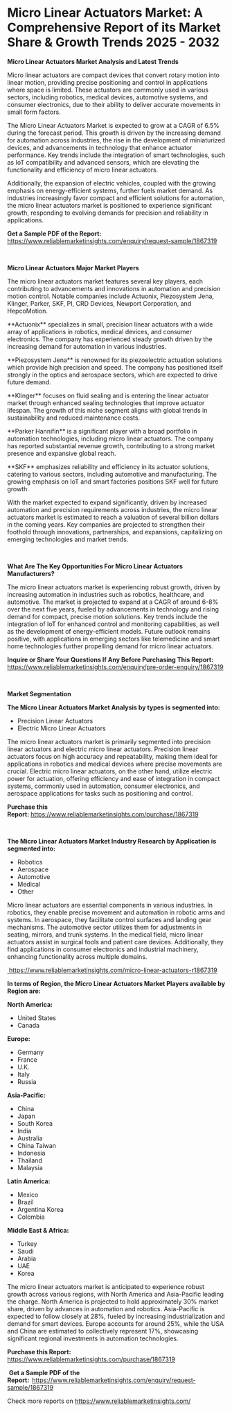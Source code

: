 <p><h1>Micro Linear Actuators Market: A Comprehensive Report of its Market Share & Growth Trends 2025 - 2032</h1></p><p><strong>Micro Linear Actuators Market Analysis and Latest Trends</strong></p>
<p><p>Micro linear actuators are compact devices that convert rotary motion into linear motion, providing precise positioning and control in applications where space is limited. These actuators are commonly used in various sectors, including robotics, medical devices, automotive systems, and consumer electronics, due to their ability to deliver accurate movements in small form factors.</p><p>The Micro Linear Actuators Market is expected to grow at a CAGR of 6.5% during the forecast period. This growth is driven by the increasing demand for automation across industries, the rise in the development of miniaturized devices, and advancements in technology that enhance actuator performance. Key trends include the integration of smart technologies, such as IoT compatibility and advanced sensors, which are elevating the functionality and efficiency of micro linear actuators. </p><p>Additionally, the expansion of electric vehicles, coupled with the growing emphasis on energy-efficient systems, further fuels market demand. As industries increasingly favor compact and efficient solutions for automation, the micro linear actuators market is positioned to experience significant growth, responding to evolving demands for precision and reliability in applications.</p></p>
<p><strong>Get a Sample PDF of the Report:&nbsp;</strong> <a href="https://www.reliablemarketinsights.com/enquiry/request-sample/1867319?utm_campaign=2636&utm_medium=2&utm_source=Github&utm_content=ia&utm_term=10042025&utm_id=micro-linear-actuators">https://www.reliablemarketinsights.com/enquiry/request-sample/1867319</a></p>
<p>&nbsp;</p>
<p><strong>Micro Linear Actuators Major Market Players</strong></p>
<p><p>The micro linear actuators market features several key players, each contributing to advancements and innovations in automation and precision motion control. Notable companies include Actuonix, Piezosystem Jena, Klinger, Parker, SKF, PI, CRD Devices, Newport Corporation, and HepcoMotion.</p><p>**Actuonix** specializes in small, precision linear actuators with a wide array of applications in robotics, medical devices, and consumer electronics. The company has experienced steady growth driven by the increasing demand for automation in various industries.</p><p>**Piezosystem Jena** is renowned for its piezoelectric actuation solutions which provide high precision and speed. The company has positioned itself strongly in the optics and aerospace sectors, which are expected to drive future demand.</p><p>**Klinger** focuses on fluid sealing and is entering the linear actuator market through enhanced sealing technologies that improve actuator lifespan. The growth of this niche segment aligns with global trends in sustainability and reduced maintenance costs.</p><p>**Parker Hannifin** is a significant player with a broad portfolio in automation technologies, including micro linear actuators. The company has reported substantial revenue growth, contributing to a strong market presence and expansive global reach.</p><p>**SKF** emphasizes reliability and efficiency in its actuator solutions, catering to various sectors, including automotive and manufacturing. The growing emphasis on IoT and smart factories positions SKF well for future growth.</p><p>With the market expected to expand significantly, driven by increased automation and precision requirements across industries, the micro linear actuators market is estimated to reach a valuation of several billion dollars in the coming years. Key companies are projected to strengthen their foothold through innovations, partnerships, and expansions, capitalizing on emerging technologies and market trends.</p></p>
<p>&nbsp;</p>
<p><strong>What Are The Key Opportunities For Micro Linear Actuators Manufacturers?</strong></p>
<p><p>The micro linear actuators market is experiencing robust growth, driven by increasing automation in industries such as robotics, healthcare, and automotive. The market is projected to expand at a CAGR of around 6-8% over the next five years, fueled by advancements in technology and rising demand for compact, precise motion solutions. Key trends include the integration of IoT for enhanced control and monitoring capabilities, as well as the development of energy-efficient models. Future outlook remains positive, with applications in emerging sectors like telemedicine and smart home technologies further propelling demand for micro linear actuators.</p></p>
<p><strong>Inquire or Share Your Questions If Any Before Purchasing This Report:</strong> <a href="https://www.reliablemarketinsights.com/enquiry/pre-order-enquiry/1867319?utm_campaign=2636&utm_medium=2&utm_source=Github&utm_content=ia&utm_term=10042025&utm_id=micro-linear-actuators">https://www.reliablemarketinsights.com/enquiry/pre-order-enquiry/1867319</a></p>
<p>&nbsp;</p>
<p><strong>Market Segmentation</strong></p>
<p><strong>The Micro Linear Actuators Market Analysis by types is segmented into:</strong></p>
<p><ul><li>Precision Linear Actuators</li><li>Electric Micro Linear Actuators</li></ul></p>
<p><p>The micro linear actuators market is primarily segmented into precision linear actuators and electric micro linear actuators. Precision linear actuators focus on high accuracy and repeatability, making them ideal for applications in robotics and medical devices where precise movements are crucial. Electric micro linear actuators, on the other hand, utilize electric power for actuation, offering efficiency and ease of integration in compact systems, commonly used in automation, consumer electronics, and aerospace applications for tasks such as positioning and control.</p></p>
<p><strong>Purchase this Report:&nbsp;</strong><a href="https://www.reliablemarketinsights.com/purchase/1867319?utm_campaign=2636&utm_medium=2&utm_source=Github&utm_content=ia&utm_term=10042025&utm_id=micro-linear-actuators">https://www.reliablemarketinsights.com/purchase/1867319</a></p>
<p>&nbsp;</p>
<p><strong>The Micro Linear Actuators Market Industry Research by Application is segmented into:</strong></p>
<p><ul><li>Robotics</li><li>Aerospace</li><li>Automotive</li><li>Medical</li><li>Other</li></ul></p>
<p><p>Micro linear actuators are essential components in various industries. In robotics, they enable precise movement and automation in robotic arms and systems. In aerospace, they facilitate control surfaces and landing gear mechanisms. The automotive sector utilizes them for adjustments in seating, mirrors, and trunk systems. In the medical field, micro linear actuators assist in surgical tools and patient care devices. Additionally, they find applications in consumer electronics and industrial machinery, enhancing functionality across multiple domains.</p></p>
<p><a href="https://www.reliablemarketinsights.com/micro-linear-actuators-r1867319?utm_campaign=2636&utm_medium=2&utm_source=Github&utm_content=ia&utm_term=10042025&utm_id=micro-linear-actuators">&nbsp;https://www.reliablemarketinsights.com/micro-linear-actuators-r1867319</a></p>
<p><strong>In terms of Region, the Micro Linear Actuators Market Players available by Region are:</strong></p>
<p>
    <p> <strong> North America: </strong>
        <ul>
            <li>United States</li>
            <li>Canada</li>
        </ul>
        </p> 
    <p> <strong> Europe: </strong>
        <ul>
            <li>Germany</li>
            <li>France</li>
            <li>U.K.</li>
            <li>Italy</li>
            <li>Russia</li>
        </ul>
        </p> 
    <p> <strong> Asia-Pacific: </strong>
        <ul>
            <li>China</li>
            <li>Japan</li>
            <li>South Korea</li>
            <li>India</li>
            <li>Australia</li>
            <li>China Taiwan</li>
            <li>Indonesia</li>
            <li>Thailand</li>
            <li>Malaysia</li>
        </ul>
        </p> 
    <p> <strong> Latin America: </strong>
        <ul>
            <li>Mexico</li>
            <li>Brazil</li>
            <li>Argentina Korea</li>
            <li>Colombia</li>
        </ul>
        </p> 
    <p> <strong> Middle East & Africa: </strong>
        <ul>
            <li>Turkey</li>
            <li>Saudi</li>
            <li>Arabia</li>
            <li>UAE</li>
            <li>Korea</li>
        </ul>
    </p>
    </p>
<p><p>The micro linear actuators market is anticipated to experience robust growth across various regions, with North America and Asia-Pacific leading the charge. North America is projected to hold approximately 30% market share, driven by advances in automation and robotics. Asia-Pacific is expected to follow closely at 28%, fueled by increasing industrialization and demand for smart devices. Europe accounts for around 25%, while the USA and China are estimated to collectively represent 17%, showcasing significant regional investments in automation technologies.</p></p>
<p><strong>Purchase this Report: </strong><a href="https://www.reliablemarketinsights.com/purchase/1867319?utm_campaign=2636&utm_medium=2&utm_source=Github&utm_content=ia&utm_term=10042025&utm_id=micro-linear-actuators">https://www.reliablemarketinsights.com/purchase/1867319</a></p>
<p>&nbsp;<strong>Get a Sample PDF of the Report:&nbsp;&nbsp;</strong><a href="https://www.reliablemarketinsights.com/enquiry/request-sample/1867319?utm_campaign=2636&utm_medium=2&utm_source=Github&utm_content=ia&utm_term=10042025&utm_id=micro-linear-actuators">https://www.reliablemarketinsights.com/enquiry/request-sample/1867319</a></p>
<p><strong></strong></p>
<p>Check more reports on <a href="https://www.reliablemarketinsights.com/?utm_campaign=2636&utm_medium=2&utm_source=Github&utm_content=ia&utm_term=10042025&utm_id=micro-linear-actuators">https://www.reliablemarketinsights.com/</a></p>